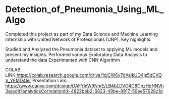 # Detection_of_Pneumonia_Using_ML_Algo
Completed this project as part of my Data Science and Machine Learning Internship with United Network of Professionals (UNP).
Key highlights:

Studied and Analyzed the Pneumonia dataset to applying ML models and present my insights.
Performed various Exploratory Data Analysis to understand the data
Experimented with CNN Algorithm

COLAB LINK:https://colab.research.google.com/drive/1qjCW6y7dXaikUO4js5qCKQV_YEMD4Ier
Prsentation Link: https://www.canva.com/design/DAFYlnW9NmE/LB4bLDVO4C8CpzHdHNVh3g/edit?analyticsCorrelationId=4822beb2-6823-49be-8917-59ee57628c1d
